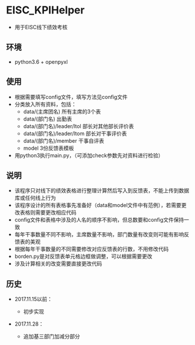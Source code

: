 # EISC_KPIHelper
- 用于EISC线下绩效考核

## 环境
- python3.6 + openpyxl

## 使用

- 根据需要填写config文件，填写方法见config文件
- 分类放入所有资料，包括：
    - data/(主席团名) 所有主席的3个表
    - data/(部门名) 出勤表
    - data/(部门名)/leader/ltol 部长对其他部长评价表
    - data/(部门名)/leader/ltom 部长对干事评价表
    - data/(部门名)/member 干事自评表
    - model 3份反馈表模板
 - 用python3执行main.py，（可添加check参数先对资料进行检验）

## 说明

- 该程序只对线下的绩效表格进行整理计算然后写入到反馈表，不能上传到数据库或任何线上行为
- 该程序设计的所有表格事先准备好（data和model文件中有范例），若需要更改表格则需要更改相应代码
- config文件和表格中涉及的人名的顺序不影响，但总数要和config文件保持一致
- 每年干事数量不同不影响，主席数量不影响，部门数量有改变则可能有影响反馈表的美观
- 根据每年干事数量的不同需要修改对应反馈表的行数，不用修改代码
- borden.py是对反馈表单元格边框做调整，可以根据需要更改
- 涉及计算相关的改变需要直接更改代码 

## 历史

 - 2017.11.15以前：
   + 初步实现
   
 - 2017.11.28：
   + 追加基三部门加减分部分
